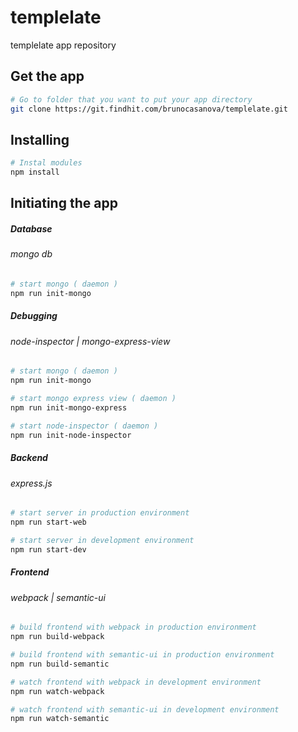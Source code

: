 templelate
================

templelate app repository

## Get the app
```bash
# Go to folder that you want to put your app directory
git clone https://git.findhit.com/brunocasanova/templelate.git
```

## Installing

```bash
# Instal modules
npm install
```

## Initiating the app

##### Database
###### mongo db

```bash
# start mongo ( daemon )
npm run init-mongo
```

##### Debugging
###### node-inspector | mongo-express-view

```bash
# start mongo ( daemon )
npm run init-mongo

# start mongo express view ( daemon )
npm run init-mongo-express

# start node-inspector ( daemon )
npm run init-node-inspector
```

##### Backend
###### express.js

```bash
# start server in production environment
npm run start-web

# start server in development environment
npm run start-dev
```

##### Frontend
###### webpack | semantic-ui

```bash
# build frontend with webpack in production environment
npm run build-webpack

# build frontend with semantic-ui in production environment
npm run build-semantic

# watch frontend with webpack in development environment
npm run watch-webpack

# watch frontend with semantic-ui in development environment
npm run watch-semantic
```